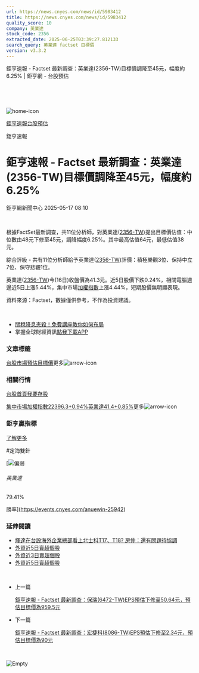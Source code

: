 ```yaml
---
url: https://news.cnyes.com/news/id/5983412
title: https://news.cnyes.com/news/id/5983412
quality_score: 10
company: 英業達
stock_code: 2356
extracted_date: 2025-06-25T03:39:27.812133
search_query: 英業達 factset 目標價
version: v3.3.2
---
```


鉅亨速報 - Factset 最新調查：英業達(2356-TW)目標價調降至45元，幅度約6.25% | 鉅亨網 - 台股預估

‌

‌

![home-icon](/assets/icons/breadCrumb/symbol-icon-home.svg)

[鉅亨速報](/news/cat/anue_live)[台股預估](/news/cat/tw_forecast)

鉅亨速報

# 鉅亨速報 - Factset 最新調查：英業達(2356-TW)目標價調降至45元，幅度約6.25%

鉅亨網新聞中心 2025-05-17 08:10

‌

根據FactSet最新調查，共11位分析師，對英業達([2356-TW](https://www.cnyes.com/twstock/2356))提出目標價估值：中位數由48元下修至45元，調降幅度6.25%。其中最高估值64元，最低估值38元。

綜合評級 - 共有11位分析師給予英業達([2356-TW](https://www.cnyes.com/twstock/2356))評價：積極樂觀3位、保持中立7位、保守悲觀1位。

英業達([2356-TW](https://www.cnyes.com/twstock/2356))今(16日)收盤價為41.3元。近5日股價下跌0.24%，相關電腦週邊近5日上漲5.44%，集中市場[加權指數](https://invest.cnyes.com/index/TWS/TSE01)上漲4.44%，短期股價無明顯表現。

資料來源：Factset，數據僅供參考，不作為投資建議。

‌

* [關稅降息夾殺！免費講座教你如何布局](https://www.rsc.com.tw/Cnyes_RSC/SeminarBooking2025InvestmentOutlook.aspx?utm_source=anue&utm_medium=usstocks_end)
* 掌握全球財經資訊[點我下載APP](http://www.cnyes.com/app/?utm_source=mweb&utm_medium=HamMenuBanner&utm_campaign=fixed&utm_content=entr)

### 文章標籤

[台股](https://news.cnyes.com/tag/台股 "台股")[市場預估](https://news.cnyes.com/tag/市場預估 "市場預估")[目標價](https://news.cnyes.com/tag/目標價 "目標價")更多![arrow-icon](/assets/icons/arrows/arrow-down.svg)

### 相關行情

[台股首頁](https://www.cnyes.com/twstock)[我要存股](https://supr.link/8OHaU)

[集中市場加權指數22396.3+0.94%](https://invest.cnyes.com/index/TWS/TSE01)[英業達41.4+0.85%](https://www.cnyes.com/twstock/2356)更多![arrow-icon](/assets/icons/arrows/arrow-down.svg)

### 鉅亨贏指標

[了解更多](https://events.cnyes.com/anuewin-25942)

#定海雙針

[![偏弱](/assets/icons/win-indicator/short.svg)

###### 英業達

79.41%

勝率](https://events.cnyes.com/anuewin-25942)

### 延伸閱讀

* [輝達在台設海外企業總部看上北士科T17、T18? 房仲：還有問題待協調](/news/id/5982981)
* [外資近5日賣超個股](/news/id/5981972)
* [外資近3日賣超個股](/news/id/5981968)
* [外資近5日賣超個股](/news/id/5980333)

‌

* 上一篇

  [鉅亨速報 - Factset 最新調查：保瑞(6472-TW)EPS預估下修至50.64元，預估目標價為959.5元](/news/id/5984030)
* 下一篇

  [鉅亨速報 - Factset 最新調查：宏捷科(8086-TW)EPS預估下修至2.34元，預估目標價為90元](/news/id/5983199)

‌

![Empty](/assets/icons/skeleton/empty-image.svg)

‌
